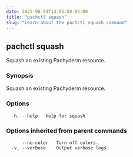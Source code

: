 ```yaml
---
date: 2023-08-04T13:05:50-04:00
title: "pachctl squash"
slug: "Learn about the pachctl_squash command"
---
```


## pachctl squash

Squash an existing Pachyderm resource.

### Synopsis

Squash an existing Pachyderm resource.

### Options

```
  -h, --help   help for squash
```

### Options inherited from parent commands

```
      --no-color   Turn off colors.
  -v, --verbose    Output verbose logs
```

